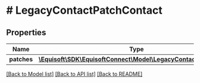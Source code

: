 # # LegacyContactPatchContact

## Properties

Name | Type | Description | Notes
------------ | ------------- | ------------- | -------------
**patches** | [**\Equisoft\SDK\EquisoftConnect\Model\LegacyContactPatchEntry[]**](LegacyContactPatchEntry.md) | Filter by id. | [optional]

[[Back to Model list]](../../README.md#models) [[Back to API list]](../../README.md#endpoints) [[Back to README]](../../README.md)
